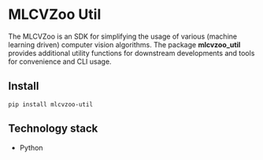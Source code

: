 # MLCVZoo Util

The MLCVZoo is an SDK for simplifying the usage of various (machine learning driven)
computer vision algorithms. The package **mlcvzoo_util** provides additional utility functions for downstream developments and tools for convenience and CLI usage.

## Install
`
pip install mlcvzoo-util
`

## Technology stack

- Python
